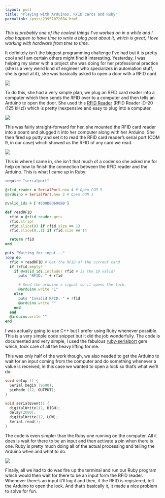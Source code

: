 ```yaml
---
layout: post
title: "Playing with Arduinos, RFID cards and Ruby"
permalink: /post/23951072604.html
---
```



_This is probably one of the coolest things I&#8217;ve worked on in a while and I also happen to have time to write a blog post about it, which is great, I love working with hardware from time to time._

It definitely isn&#8217;t the biggest programming challenge I&#8217;ve had but it is pretty cool and I am certain others might find it interesting. Yesterday, I was helping my sister with a project she was doing for her professional practice (she is a very weird kind of engineer who specializes in automation stuff, she is great at it), she was basically asked to open a door with a RFID card.

![](http://media.tumblr.com/tumblr_m4r3qapJDn1qazvm1.jpg)

To do this, she had a very simple plan, we plug an RFID card reader into a computer which then sends the RFID over to a computer and then tells an Arduino to open the door. She used this <a href="http://www.sparkfun.com/products/8628">RFID Reader</a> (RFID Reader ID-20 (125&#160;kHz)) which is pretty inexpensive and easy to plug into a computer.

![](http://media.tumblr.com/tumblr_m4r3roDKpw1qazvm1.jpg)

This was fairly straight-forward for her, she mounted the RFID card reader into a board and plugged it into her computer along with her Arduino. She then fired up putty and set it to read the RFID card reader&#8217;s serial port (COM 9, in our case) which showed us the RFID of any card we read. 

![](http://media.tumblr.com/tumblr_m4r3qluG5S1qazvm1.jpg)

This is where I came in, she isn&#8217;t that much of a coder so she asked me for help on how to finish the connection between the RFID reader and the Arduino. This is what I came up in Ruby:

``` ruby
require "serialport"

@rfid_reader = SerialPort.new 4 # Open COM 5
@arduino = SerialPort.new 2 # Open COM 3

@valid_ids = ['4500B8D690BB']

def readRFID
  rfid = @rfid_reader.gets
  rfid.strip!
  rfid.slice(0) if rfid.size == 13
  rfid.slice(0..1) if rfid.size == 14

  return rfid
end

puts "Waiting for input..."
loop do
  rfid = readRFID # Get the RFID of the current card
  if !rfid.empty?
    if @valid_ids.include? rfid # is the ID valid?
      puts "RFID: " + rfid

      # Send the arduino a signal so it opens the lock.
      @arduino.write "1"
    else
      puts "Invalid RFID: " + rfid
      @arduino.write ""
    end
  end
  @arduino.write ""
end
```

I was actually going to use C++ but I prefer using Ruby whenever possible. This is a very simple code snippet but it did the job wonderfully. The code is documented and very simple, I used the fabulous <a href="https://github.com/hparra/ruby-serialport">ruby-serialport</a> gem which, took care of all the heavy lifting for me.

This was only half of the work though, we also needed to get the Arduino to wait for an input coming from the computer and do something whenever a value is received, in this case we wanted to open a lock so that&#8217;s what we&#8217;ll do.

``` c
void setup () {
  Serial.begin (9600);
  pinMode (12, OUTPUT);
}

void serialEvent() {
  digitalWrite(12, HIGH);
  delay(2000);
  digitalWrite(12, LOW);
  Serial.read();
}
```

The code is even simpler than the Ruby one running on the computer. All it does is wait for there to be an input and then activate a pin when there is one. Ruby is pretty much doing all of the actual processing and telling the Arduino when and what to do.

![](http://media.tumblr.com/tumblr_m4r3s7jnwp1qazvm1.png)

Finally, all we had to do was fire up the terminal and run our Ruby program which would then wait for there to be an input form the RFID reader. Whenever there&#8217;s an input it&#8217;ll log it and then, if the RFID is registered, tell the Arduino to open the lock. And that&#8217;s basically it, it made a nice problem to solve for fun.
